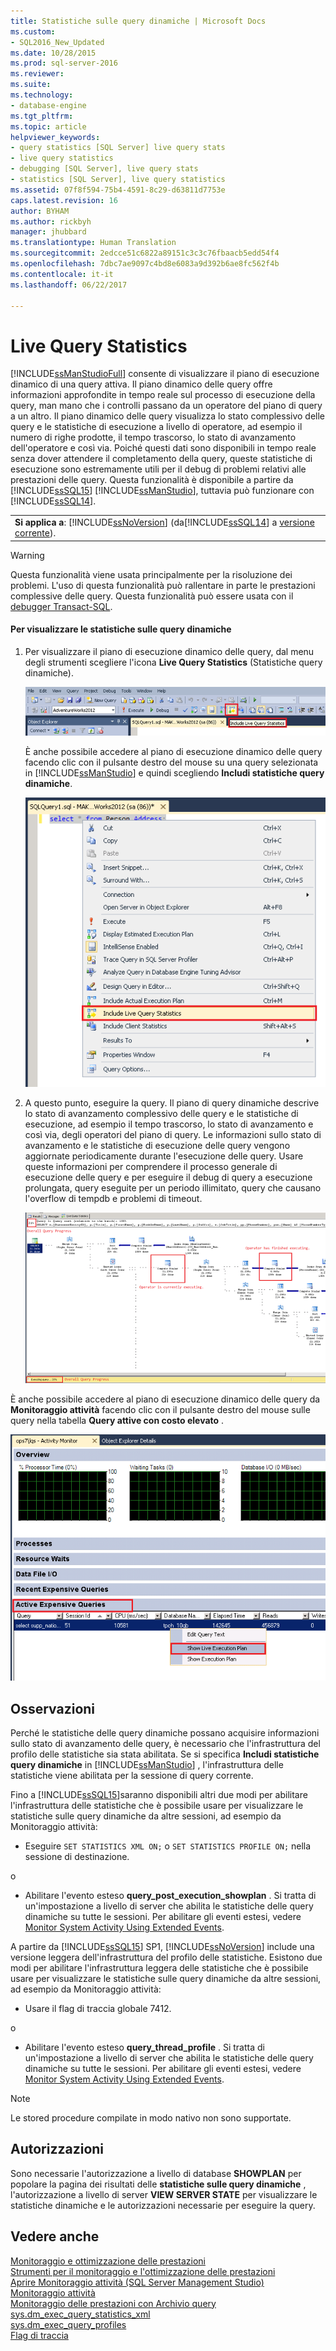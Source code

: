 ```yaml
---
title: Statistiche sulle query dinamiche | Microsoft Docs
ms.custom:
- SQL2016_New_Updated
ms.date: 10/28/2015
ms.prod: sql-server-2016
ms.reviewer: 
ms.suite: 
ms.technology:
- database-engine
ms.tgt_pltfrm: 
ms.topic: article
helpviewer_keywords:
- query statistics [SQL Server] live query stats
- live query statistics
- debugging [SQL Server], live query stats
- statistics [SQL Server], live query statistics
ms.assetid: 07f8f594-75b4-4591-8c29-d63811d7753e
caps.latest.revision: 16
author: BYHAM
ms.author: rickbyh
manager: jhubbard
ms.translationtype: Human Translation
ms.sourcegitcommit: 2edcce51c6822a89151c3c3c76fbaacb5edd54f4
ms.openlocfilehash: 7dbc7ae9097c4bd8e6083a9d392b6ae8fc562f4b
ms.contentlocale: it-it
ms.lasthandoff: 06/22/2017

---
```

# <a name="live-query-statistics"></a>Live Query Statistics
  [!INCLUDE[ssManStudioFull](../../includes/ssmanstudiofull-md.md)] consente di visualizzare il piano di esecuzione dinamico di una query attiva. Il piano dinamico delle query offre informazioni approfondite in tempo reale sul processo di esecuzione della query, man mano che i controlli passano da un operatore del piano di query a un altro. Il piano dinamico delle query visualizza lo stato complessivo delle query e le statistiche di esecuzione a livello di operatore, ad esempio il numero di righe prodotte, il tempo trascorso, lo stato di avanzamento dell'operatore e così via. Poiché questi dati sono disponibili in tempo reale senza dover attendere il completamento della query, queste statistiche di esecuzione sono estremamente utili per il debug di problemi relativi alle prestazioni delle query. Questa funzionalità è disponibile a partire da [!INCLUDE[ssSQL15](../../includes/sssql15-md.md)] [!INCLUDE[ssManStudio](../../includes/ssmanstudio-md.md)], tuttavia può funzionare con [!INCLUDE[ssSQL14](../../includes/sssql14-md.md)].  
  
||  
|-|  
|**Si applica a**: [!INCLUDE[ssNoVersion](../../includes/ssnoversion-md.md)] (da[!INCLUDE[ssSQL14](../../includes/sssql14-md.md)] a [versione corrente](http://go.microsoft.com/fwlink/p/?LinkId=299658)).|  
  
> [!WARNING]  
>  Questa funzionalità viene usata principalmente per la risoluzione dei problemi. L'uso di questa funzionalità può rallentare in parte le prestazioni complessive delle query. Questa funzionalità può essere usata con il [debugger Transact-SQL](../../relational-databases/scripting/configure-firewall-rules-before-running-the-tsql-debugger.md).  
  
#### <a name="to-view-live-query-statistics"></a>Per visualizzare le statistiche sulle query dinamiche  
  
1.  Per visualizzare il piano di esecuzione dinamico delle query, dal menu degli strumenti scegliere l'icona **Live Query Statistics** (Statistiche query dinamiche).  
  
     ![Pulsante Statistiche query dinamiche sulla barra degli strumenti](../../relational-databases/performance/media/livequerystatstoolbar.png "Pulsante Statistiche query dinamiche sulla barra degli strumenti")  
  
     È anche possibile accedere al piano di esecuzione dinamico delle query facendo clic con il pulsante destro del mouse su una query selezionata in [!INCLUDE[ssManStudio](../../includes/ssmanstudio-md.md)] e quindi scegliendo **Includi statistiche query dinamiche**.  
  
     ![Pulsante Statistiche query dinamiche nel menu popup](../../relational-databases/performance/media/livequerystatsmenu.png "Pulsante Statistiche query dinamiche nel menu popup")  
  
2.  A questo punto, eseguire la query. Il piano di query dinamiche descrive lo stato di avanzamento complessivo delle query e le statistiche di esecuzione, ad esempio il tempo trascorso, lo stato di avanzamento e così via, degli operatori del piano di query. Le informazioni sullo stato di avanzamento e le statistiche di esecuzione delle query vengono aggiornate periodicamente durante l'esecuzione delle query. Usare queste informazioni per comprendere il processo generale di esecuzione delle query e per eseguire il debug di query a esecuzione prolungata, query eseguite per un periodo illimitato, query che causano l'overflow di tempdb e problemi di timeout.  
  
     ![Pulsante Statistiche query dinamiche in showplan](../../relational-databases/performance/media/livequerystatsplan.png "Pulsante Statistiche query dinamiche in showplan")  
  
 È anche possibile accedere al piano di esecuzione dinamico delle query da **Monitoraggio attività** facendo clic con il pulsante destro del mouse sulle query nella tabella **Query attive con costo elevato** .  
  
 ![Pulsante Statistiche query dinamiche in Monitoraggio attività](../../relational-databases/performance/media/livequerystatsactmon.png "Pulsante Statistiche query dinamiche in Monitoraggio attività")  
  
## <a name="remarks"></a>Osservazioni  
 Perché le statistiche delle query dinamiche possano acquisire informazioni sullo stato di avanzamento delle query, è necessario che l'infrastruttura del profilo delle statistiche sia stata abilitata. Se si specifica **Includi statistiche query dinamiche** in [!INCLUDE[ssManStudio](../../includes/ssmanstudio-md.md)] , l'infrastruttura delle statistiche viene abilitata per la sessione di query corrente. 
 
Fino a [!INCLUDE[ssSQL15](../../includes/sssql15-md.md)]saranno disponibili altri due modi per abilitare l'infrastruttura delle statistiche che è possibile usare per visualizzare le statistiche sulle query dinamiche da altre sessioni, ad esempio da Monitoraggio attività:  
  
-   Eseguire `SET STATISTICS XML ON;` o `SET STATISTICS PROFILE ON;` nella sessione di destinazione.  
  
 o  
  
-   Abilitare l'evento esteso **query_post_execution_showplan** . Si tratta di un'impostazione a livello di server che abilita le statistiche delle query dinamiche su tutte le sessioni. Per abilitare gli eventi estesi, vedere [Monitor System Activity Using Extended Events](../../relational-databases/extended-events/monitor-system-activity-using-extended-events.md).  

A partire da [!INCLUDE[ssSQL15](../../includes/sssql15-md.md)] SP1, [!INCLUDE[ssNoVersion](../../includes/ssnoversion-md.md)] include una versione leggera dell'infrastruttura del profilo delle statistiche. Esistono due modi per abilitare l'infrastruttura leggera delle statistiche che è possibile usare per visualizzare le statistiche sulle query dinamiche da altre sessioni, ad esempio da Monitoraggio attività:

-   Usare il flag di traccia globale 7412.  
  
 o  
  
-   Abilitare l'evento esteso **query_thread_profile** . Si tratta di un'impostazione a livello di server che abilita le statistiche delle query dinamiche su tutte le sessioni. Per abilitare gli eventi estesi, vedere [Monitor System Activity Using Extended Events](../../relational-databases/extended-events/monitor-system-activity-using-extended-events.md).
  
 > [!NOTE]
 > Le stored procedure compilate in modo nativo non sono supportate.  
  
## <a name="permissions"></a>Autorizzazioni  
 Sono necessarie l'autorizzazione a livello di database **SHOWPLAN** per popolare la pagina dei risultati delle **statistiche sulle query dinamiche** , l'autorizzazione a livello di server **VIEW SERVER STATE** per visualizzare le statistiche dinamiche e le autorizzazioni necessarie per eseguire la query.  
  
## <a name="see-also"></a>Vedere anche  
 [Monitoraggio e ottimizzazione delle prestazioni](../../relational-databases/performance/monitor-and-tune-for-performance.md)   
 [Strumenti per il monitoraggio e l'ottimizzazione delle prestazioni](../../relational-databases/performance/performance-monitoring-and-tuning-tools.md)   
 [Aprire Monitoraggio attività &#40;SQL Server Management Studio&#41;](../../relational-databases/performance-monitor/open-activity-monitor-sql-server-management-studio.md)   
 [Monitoraggio attività](../../relational-databases/performance-monitor/activity-monitor.md)   
 [Monitoraggio delle prestazioni con Archivio query](../../relational-databases/performance/monitoring-performance-by-using-the-query-store.md)   
 [sys.dm_exec_query_statistics_xml](../../relational-databases/system-dynamic-management-views/sys-dm-exec-query-statistics-xml-transact-sql.md)   
 [sys.dm_exec_query_profiles](../../relational-databases/system-dynamic-management-views/sys-dm-exec-query-profiles-transact-sql.md)   
 [Flag di traccia](../../t-sql/database-console-commands/dbcc-traceon-trace-flags-transact-sql.md)

